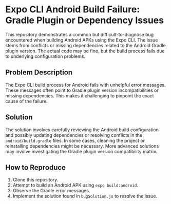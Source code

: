 # Expo CLI Android Build Failure: Gradle Plugin or Dependency Issues

This repository demonstrates a common but difficult-to-diagnose bug encountered when building Android APKs using the Expo CLI. The issue stems from conflicts or missing dependencies related to the Android Gradle plugin version.  The actual code may be fine, but the build process fails due to underlying configuration problems.

## Problem Description

The Expo CLI build process for Android fails with unhelpful error messages.  These messages often point to Gradle plugin version incompatibilities or missing dependencies. This makes it challenging to pinpoint the exact cause of the failure.

## Solution

The solution involves carefully reviewing the Android build configuration and possibly updating dependencies or resolving conflicts in the `android/build.gradle` files. In some cases, cleaning the project or reinstalling dependencies might be necessary. More advanced solutions may involve investigating the Gradle plugin version compatibility matrix.

## How to Reproduce

1. Clone this repository.
2. Attempt to build an Android APK using `expo build:android`.
3. Observe the Gradle error messages.
4. Implement the solution found in `bugSolution.js` to resolve the issue. 